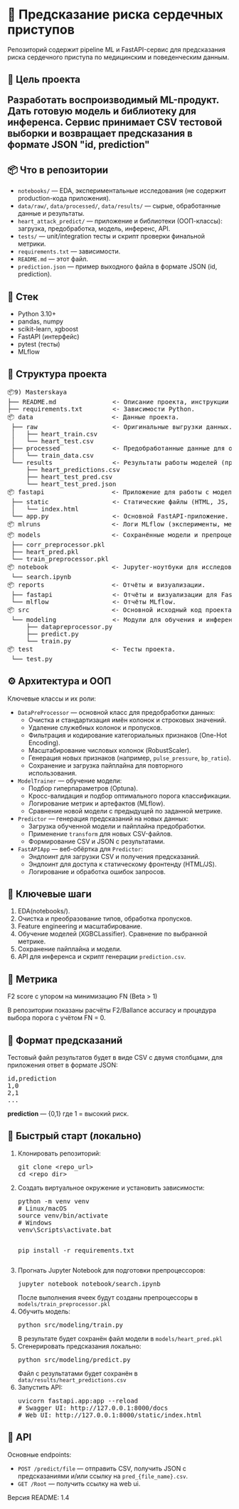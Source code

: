 <!DOCTYPE html>
<html lang="ru">
<body>

<h1>💓 Предсказание риска сердечных приступов</h1>

<p>Репозиторий содержит pipeline ML и FastAPI-сервис для предсказания риска сердечного приступа по медицинским и поведенческим данным.</p>

<h2>🎯 Цель проекта</p>
<p>Разработать воспроизводимый ML-продукт. Дать готовую модель и библиотеку для инференса. Сервис принимает CSV тестовой выборки и возвращает предсказания в формате JSON "id, prediction"</p>

<h2>📦 Что в репозитории</h2>
<ul>
  <li><code>notebooks/</code> — EDA, экспериментальные исследования (не содержит production-кода приложения).</li>
  <li><code>data/raw/</code>, <code>data/processed/</code>, <code>data/results/</code> — сырые, обработанные данные и результаты.</li>
  <li><code>heart_attack_predict/</code> — приложение и библиотеки (ООП-классы): загрузка, предобработка, модель, инференс, API.</li>
  <li><code>tests/</code> — unit/integration тесты и скрипт проверки финальной метрики.</li>
  <li><code>requirements.txt</code> — зависимости.</li>
  <li><code>README.md</code> — этот файл.</li>
  <li><code>prediction.json</code> — пример выходного файла в формате JSON (id, prediction).</li>
</ul>

<h2>🧩 Стек</h2>
<ul>
  <li>Python 3.10+</li>
  <li>pandas, numpy</li>
  <li>scikit-learn, xgboost</li>
  <li>FastAPI (интерфейс)</li>
  <li>pytest (тесты)</li>
  <li>MLflow</li>
</ul>

<h2>📁 Структура проекта</h2>
<pre>
📦9) Masterskaya
├── README.md               <- Описание проекта, инструкции для разработчиков и пользователей.
├── requirements.txt        <- Зависимости Python.
📦 data                     <- Данные проекта.
 ├── raw                    <- Оригинальные выгрузки данных.
 │   ├── heart_train.csv
 │   └── heart_test.csv
 ├── processed              <- Предобработанные данные для обучения моделей.
 │   └── train_data.csv
 └── results                <- Результаты работы моделей (предсказания, CSV/JSON файлы).
     ├── heart_predictions.csv
     ├── heart_test_pred.csv
     └── heart_test_pred.json
📦 fastapi                  <- Приложение для работы с моделью через веб.
 ├── static                 <- Статические файлы (HTML, JS, CSS).
 │   └── index.html
 └── app.py                 <- Основной FastAPI-приложение.
📦 mlruns                   <- Логи MLflow (эксперименты, метрики, параметры, артефакты).
📦 models                   <- Сохранённые модели и препроцессоры (.pkl, .joblib).
 ├── corr_preprocessor.pkl
 ├── heart_pred.pkl
 └── train_preprocessor.pkl
📦 notebook                 <- Jupyter-ноутбуки для исследования данных и прототипирования.
 └── search.ipynb
📦 reports                  <- Отчёты и визуализации.
 ├── fastapi                <- Отчёты и визуализации для FastAPI.
 └── mlflow                 <- Отчёты MLflow.
📦 src                      <- Основной исходный код проекта.
 └── modeling               <- Модули для обучения и инференса моделей.
     ├── datapreprocessor.py
     ├── predict.py
     └── train.py
📦 test                     <- Тесты проекта.
 └── test.py
</pre>

<h2>⚙️ Архитектура и ООП</h2>
<p>Ключевые классы и их роли:</p>
<ul>
  <li><code>DataPreProcessor</code> — основной класс для предобработки данных:
    <ul>
      <li>Очистка и стандартизация имён колонок и строковых значений.</li>
      <li>Удаление служебных колонок и пропусков.</li>
      <li>Фильтрация и кодирование категориальных признаков (One-Hot Encoding).</li>
      <li>Масштабирование числовых колонок (RobustScaler).</li>
      <li>Генерация новых признаков (например, <code>pulse_pressure</code>, <code>bp_ratio</code>).</li>
      <li>Сохранение и загрузка пайплайна для повторного использования.</li>
    </ul>
  </li>
  <li><code>ModelTrainer</code> — обучение модели:
    <ul>
      <li>Подбор гиперпараметров (Optuna).</li>
      <li>Кросс-валидация и подбор оптимального порога классификации.</li>
      <li>Логирование метрик и артефактов (MLflow).</li>
      <li>Сравнение новой модели с предыдущей по заданной метрике.</li>
    </ul>
  </li>
  <li><code>Predictor</code> — генерация предсказаний на новых данных:
    <ul>
      <li>Загрузка обученной модели и пайплайна предобработки.</li>
      <li>Применение <code>transform</code> для новых CSV-файлов.</li>
      <li>Формирование CSV и JSON с результатами.</li>
    </ul>
  </li>
  <li><code>FastAPIApp</code> — веб-обёртка для <code>Predictor</code>:
    <ul>
      <li>Эндпоинт для загрузки CSV и получения предсказаний.</li>
      <li>Эндпоинт для доступа к статическому фронтенду (HTML/JS).</li>
      <li>Логирование и обработка ошибок запросов.</li>
    </ul>
  </li>
</ul>

<h2>🔬 Ключевые шаги</h2>
<ol>
  <li>EDA(notebooks/).</li>
  <li>Очистка и преобразование типов, обработка пропусков.</li>
  <li>Feature engineering и масштабирование.</li>
  <li>Обучение моделей (XGBCLassifier). Сравнение по выбранной метрике.</li>
  <li>Сохранение пайплайна и модели.</li>
  <li>API для инференса и скрипт генерации <code>prediction.csv</code>.</li>
</ol>

<h2>📐 Метрика</h2>
<p>F2 score с упором на минимизацию FN (Beta > 1)</p>
<p>В репозитории показаны расчёты F2/Ballance accuracy и процедура выбора порога с учётом FN = 0.</p>

<h2>📁 Формат предсказаний</h2>
<p>Тестовый файл результатов будет в виде CSV с двумя столбцами, для приложения ответ в формате JSON:</p>
<pre>
id,prediction
1,0
2,1
...
</pre>
<p><strong>prediction</strong> — {0,1} где 1 = высокий риск.</p>

<h2>🚀 Быстрый старт (локально)</h2>
<ol>
  <li>Клонировать репозиторий:
    <pre>git clone &lt;repo_url&gt;
cd &lt;repo_dir&gt;</pre>
  </li>
  <li>Создать виртуальное окружение и установить зависимости:
    <pre>python -m venv venv
# Linux/macOS
source venv/bin/activate
# Windows
venv\Scripts\activate.bat

pip install -r requirements.txt</pre>
  </li>
  <li>Прогнать Jupyter Notebook для подготовки препроцессоров:
    <pre>jupyter notebook notebook/search.ipynb</pre>
    После выполнения ячеек будут созданы препроцессоры в <code>models/train_preprocessor.pkl</code>
  </li>
  <li>Обучить модель:
    <pre>python src/modeling/train.py</pre>
    В результате будет сохранён файл модели в <code>models/heart_pred.pkl</code>
  </li>
  <li>Сгенерировать предсказания локально:
    <pre>python src/modeling/predict.py</pre>
    Файл с результатами будет сохранён в <code>data/results/heart_predictions.csv</code>
  </li>
  <li>Запустить API:
    <pre>uvicorn fastapi.app:app --reload
# Swagger UI: http://127.0.0.1:8000/docs
# Web UI: http://127.0.0.1:8000/static/index.html</pre>
  </li>
</ol>

<h2>🔧 API</h2>
<p>Основные endpoints:</p>
<ul>
  <li><code>POST /predict/file</code> — отправить CSV, получить JSON с предсказаниями и/или ссылку на <code>pred_{file_name}.csv</code>.</li>
  <li><code>GET /Root</code> — получить ссылку на web ui.</li>
</ul>

<footer>
  <p>Версия README: 1.4</p>
</footer>

</body>
</html>